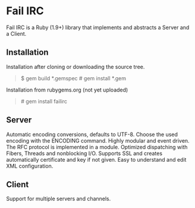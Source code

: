 Fail IRC
======

Fail IRC is a Ruby (1.9+) library that implements and abstracts a Server and a Client.

Installation
------
Installation after cloning or downloading the source tree.

> $ gem build \*.gemspec
> \# gem install \*.gem

Installation from rubygems.org (not yet uploaded)
> \# gem install failirc

Server
------
Automatic encoding conversions, defaults to UTF-8. Choose the used encoding with the ENCODING command.
Highly modular and event driven. The RFC protocol is implemented in a module.
Optimized dispatching with Fibers, Threads and nonblocking I/O.
Supports SSL and creates automatically certificate and key if not given.
Easy to understand and edit XML configuration.

Client
------
Support for multiple servers and channels.
